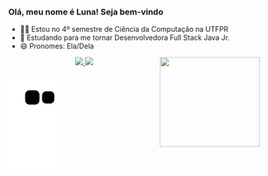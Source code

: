 ### Olá, meu nome é Luna! Seja bem-vindo

- ✍🏻 Estou no 4º semestre de Ciência da Computação na UTFPR
- 🌱 Estudando para me tornar Desenvolvedora Full Stack Java Jr.
- 😄 Pronomes: Ela/Dela

<div align="center">
  <img align="right" width="200" height="180" src="https://c.tenor.com/41a133JDHAAAAAAC/naruto-shippuden-gif-sage-mode.gif">
  <a href="https://github.com/LunaRibeiro">
  <img height="150em" src="https://github-readme-stats.vercel.app/api?username=LunaRibeiro&show_icons=true&theme=dark&include_all_commits=true&count_private=true"/>

  <img height="125em" src="https://github-readme-stats.vercel.app/api/top-langs/?username=LunaRibeiro&layout=compact&langs_count=7&theme=dark"/>
    </div>    
<!--
  
<div style="display: inline_block"><br>
  <img align="center" alt="Rafa-Js" height="30" width="40" src="https://raw.githubusercontent.com/devicons/devicon/master/icons/javascript/javascript-plain.svg">
  <img align="center" alt="Rafa-Ts" height="30" width="40" src="https://raw.githubusercontent.com/devicons/devicon/master/icons/typescript/typescript-plain.svg">
  <img align="center" alt="Rafa-React" height="30" width="40" src="https://raw.githubusercontent.com/devicons/devicon/master/icons/react/react-original.svg">
  <img align="center" alt="Rafa-HTML" height="30" width="40" src="https://raw.githubusercontent.com/devicons/devicon/master/icons/html5/html5-original.svg">
  <img align="center" alt="Rafa-CSS" height="30" width="40" src="https://raw.githubusercontent.com/devicons/devicon/master/icons/css3/css3-original.svg">
  <img align="center" alt="Rafa-Python" height="30" width="40" src="https://raw.githubusercontent.com/devicons/devicon/master/icons/python/python-original.svg">
  <img align="center" alt="Rafa-Csharp" height="30" width="40" src="https://raw.githubusercontent.com/devicons/devicon/master/icons/csharp/csharp-original.svg">
  <img align="right" alt="Rafa-pic" height="150" style="border-radius:50px;" src="https://media.discordapp.net/attachments/639956127056134178/890373478988013628/Publicacoes_Instagram_1_1.png?width=676&height=676">
</div>
  
 <div> 
  <a href="https://instagram.com/lunasccp_" target="_blank"><img src="https://img.shields.io/badge/-Instagram-%23E4405F?style=for-the-badge&logo=instagram&logoColor=white" target="_blank"></a>
  <a href = "mailto:lunaribeiroalves28@gmail.com"><img src="https://img.shields.io/badge/-Gmail-%23333?style=for-the-badge&logo=gmail&logoColor=white" target="_blank"></a> 
 </div>    
-->

![Snake animation](https://github.com/LunaRibeiro/LunaRibeiro/blob/output/github-contribution-grid-snake.svg)


